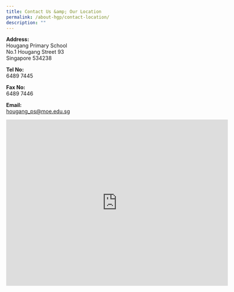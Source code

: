 ```yaml
---
title: Contact Us &amp; Our Location
permalink: /about-hgp/contact-location/
description: ""
---
```

<p><strong>Address:</strong><br>Hougang Primary School<br>No.1 Hougang Street 93<br>Singapore 534238</p>
<p><strong>Tel No:</strong> <br>6489 7445</p>
<p><strong>Fax No:</strong><br>6489 7446&nbsp;</p>
<p><strong>Email:</strong><br><a href="mailto:hougang_ps@moe.edu.sg">hougang_ps@moe.edu.sg</a></p>
<p><iframe src="https://www.google.com/maps/embed?pb=!1m18!1m12!1m3!1d3988.6644011961225!2d103.8786816142652!3d1.3780317618693088!2m3!1f0!2f0!3f0!3m2!1i1024!2i768!4f13.1!3m3!1m2!1s0x31da1644a2db98d3%3A0x2d070fd6ef8164e9!2sHougang+Primary+School!5e0!3m2!1sen!2ssg!4v1547441314864" width="600" height="450" frameborder="0" allowfullscreen="allowfullscreen" data-mce-fragment="1"></iframe></p>